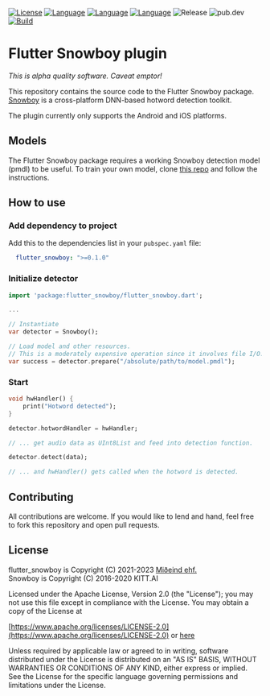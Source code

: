 [![License](https://img.shields.io/badge/License-Apache%202.0-blue.svg)](https://opensource.org/licenses/Apache-2.0)
[![Language](https://img.shields.io/badge/language-dart-lightblue)]()
[![Language](https://img.shields.io/badge/language-objective--c-lightgrey)]()
[![Language](https://img.shields.io/badge/language-java-lightgreen)]()
![Release](https://shields.io/github/v/release/mideind/flutter_snowboy?display_name=tag)
![pub.dev](https://img.shields.io/pub/v/flutter_snowboy)
[![Build](https://github.com/mideind/flutter_snowboy/actions/workflows/main.yml/badge.svg)]()

# Flutter Snowboy plugin

*This is alpha quality software. Caveat emptor!*

This repository contains the source code to the Flutter Snowboy package.
[Snowboy](https://github.com/seasalt-ai/snowboy) is a cross-platform
DNN-based hotword detection toolkit.

The plugin currently only supports the Android and iOS platforms.

## Models

The Flutter Snowboy package requires a working Snowboy detection
model (pmdl) to be useful. To train your own model, clone
[this repo](https://github.com/seasalt-ai/snowboy) and follow
the instructions.

## How to use

### Add dependency to project

Add this to the dependencies list in your `pubspec.yaml` file:

```yaml
  flutter_snowboy: ">=0.1.0"
```

### Initialize detector

```dart
import 'package:flutter_snowboy/flutter_snowboy.dart';

...

// Instantiate
var detector = Snowboy();

// Load model and other resources.
// This is a moderately expensive operation since it involves file I/O.
var success = detector.prepare("/absolute/path/to/model.pmdl");

```

### Start

```dart
void hwHandler() {
    print("Hotword detected");
}

detector.hotwordHandler = hwHandler;

// ... get audio data as UInt8List and feed into detection function.

detector.detect(data);

// ... and hwHandler() gets called when the hotword is detected.
```

## Contributing

All contributions are welcome. If you would like to lend and hand, feel free to
fork this repository and open pull requests.

## License

flutter_snowboy is Copyright (C) 2021-2023 [Miðeind ehf.](https://mideind.is)  
Snowboy is Copyright (C) 2016-2020 KITT.AI

Licensed under the Apache License, Version 2.0 (the "License");
you may not use this file except in compliance with the License.
You may obtain a copy of the License at

[https://www.apache.org/licenses/LICENSE-2.0](https://www.apache.org/licenses/LICENSE-2.0)
or [here](LICENSE.txt)

Unless required by applicable law or agreed to in writing, software
distributed under the License is distributed on an "AS IS" BASIS,
WITHOUT WARRANTIES OR CONDITIONS OF ANY KIND, either express or implied.
See the License for the specific language governing permissions and
limitations under the License.
